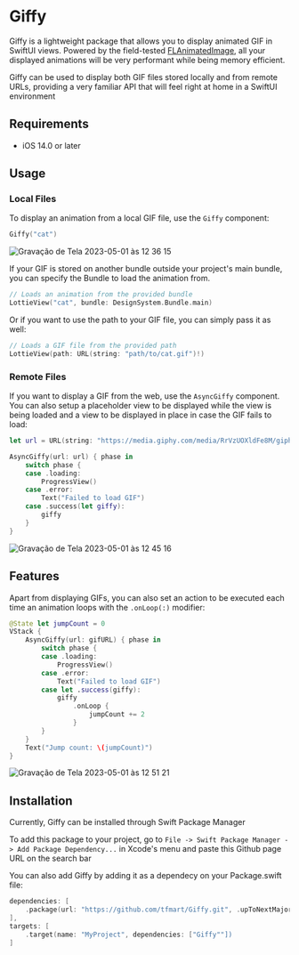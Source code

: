 # Giffy

Giffy is a lightweight package that allows you to display animated GIF in SwiftUI views. Powered by the field-tested [FLAnimatedImage](https://github.com/Flipboard/FLAnimatedImage), all your displayed animations will be very performant while being memory efficient.

Giffy can be used to display both GIF files stored locally and from remote URLs, providing a very familiar API that will feel right at home in a SwiftUI environment

## Requirements

- iOS 14.0 or later

## Usage

### Local Files

To display an animation from a local GIF file, use the `Giffy` component:

```swift
Giffy("cat")
```

![Gravação de Tela 2023-05-01 às 12 36 15](https://user-images.githubusercontent.com/23082132/235479461-8364b51a-e779-429e-a4bb-f4e0b82806ce.gif)

If your GIF is stored on another bundle outside your project's main bundle, you can specify the Bundle to load the animation from.

```swift
// Loads an animation from the provided bundle
LottieView("cat", bundle: DesignSystem.Bundle.main)
```

Or if you want to use the path to your GIF file, you can simply pass it as well:

```swift
// Loads a GIF file from the provided path
LottieView(path: URL(string: "path/to/cat.gif")!)
```

### Remote Files

If you want to display a GIF from the web, use the `AsyncGiffy` component. You can also setup a placeholder view to be displayed while the view is being loaded and a view to be displayed in place in case the GIF fails to load:

```swift
let url = URL(string: "https://media.giphy.com/media/RrVzUOXldFe8M/giphy.gif")!

AsyncGiffy(url: url) { phase in
    switch phase {
    case .loading:
        ProgressView()
    case .error:
        Text("Failed to load GIF")
    case .success(let giffy):
        giffy
    }
}
```

![Gravação de Tela 2023-05-01 às 12 45 16](https://user-images.githubusercontent.com/23082132/235481035-89686cab-d40f-4f3c-b870-2acbe514e72a.gif)


## Features

Apart from displaying GIFs, you can also set an action to be executed each time an animation loops with the `.onLoop(:)` modifier:

```swift
@State let jumpCount = 0
VStack {
    AsyncGiffy(url: gifURL) { phase in
        switch phase {
        case .loading:
            ProgressView()
        case .error:
            Text("Failed to load GIF")
        case let .success(giffy):
            giffy
                .onLoop {
                    jumpCount += 2
                }
        }
    }
    Text("Jump count: \(jumpCount)")
}
```

![Gravação de Tela 2023-05-01 às 12 51 21](https://user-images.githubusercontent.com/23082132/235482141-0be948d6-c759-4402-8625-efdaa3f5e237.gif)


## Installation

Currently, Giffy can be installed through Swift Package Manager

To add this package to your project, go to `File -> Swift Package Manager -> Add Package Dependency...` in Xcode's menu and paste this Github page URL on the search bar

You can also add Giffy by adding it as a dependecy on your Package.swift file:

```swift
dependencies: [
    .package(url: "https://github.com/tfmart/Giffy.git", .upToNextMajor(from: "1.0.0"))
],
targets: [
    .target(name: "MyProject", dependencies: ["Giffy""])
]
```
